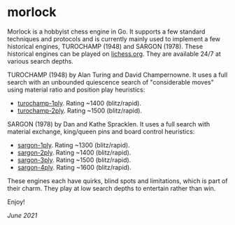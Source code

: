 # morlock

Morlock is a hobbyist chess engine in Go. It supports a few standard techniques and protocols and
is currently mainly used to implement a few historical engines, TUROCHAMP (1948) and SARGON (1978).
These historical engines can be played on [lichess.org](lichess.org). They are available
24/7 at various search depths.

TUROCHAMP (1948) by Alan Turing and David Champernowne. It uses a full search with an unbounded
quiescence search of "considerable moves" using material ratio and position play heuristics:

*  [turochamp-1ply](https://lichess.org/@/turochamp-1ply). Rating ~1400 (blitz/rapid).
*  [turochamp-2ply](https://lichess.org/@/turochamp-2ply). Rating ~1500 (blitz/rapid).

SARGON (1978) by Dan and Kathe Spracklen. It uses a full search with material exchange, king/queen pins
and board control heuristics:

*  [sargon-1ply](https://lichess.org/@/sargon-1ply). Rating ~1300 (blitz/rapid).
*  [sargon-2ply](https://lichess.org/@/sargon-2ply). Rating ~1400 (blitz/rapid).
*  [sargon-3ply](https://lichess.org/@/sargon-3ply). Rating ~1500 (blitz/rapid).
*  [sargon-4ply](https://lichess.org/@/sargon-4ply). Rating ~1600 (blitz/rapid).

These engines each have quirks, blind spots and limitations, which is part of their charm. They play
at low search depths to entertain rather than win.

Enjoy!

_June 2021_
